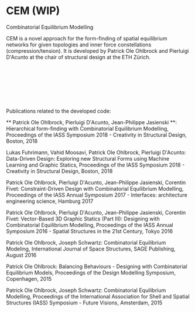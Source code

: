 # CEM (WIP)
Combinatorial Equilibrium Modelling

CEM is a novel approach for the form-finding of spatial equilibrium networks for given topologies and inner force constellations (compression/tension). It is developed by Patrick Ole Ohlbrock and Pierluigi D'Acunto at the chair of structural design at the ETH Zürich.

<br/>
<br/>
<br/>
<br/>
<br/>
<br/>


Publications related to the developed code:

** Patrick Ole Ohlbrock, Pierluigi D′Acunto, Jean-Philippe Jasienski **: Hierarchical form-finding with Combinatorial Equilibrium Modelling, Proceedings of the IASS Symposium 2018 - Creativity in Structural Design, Boston, 2018 

Lukas Fuhrimann, Vahid Moosavi, Patrick Ole Ohlbrock, Pierluigi D′Acunto: Data-Driven Design: Exploring new Structural Forms using Machine Learning and Graphic Statics, Proceedings of the IASS Symposium 2018 - Creativity in Structural Design, Boston, 2018

Patrick Ole Ohlbrock, Pierluigi D′Acunto, Jean-Philippe Jasienski, Corentin Fivet: Constraint-Driven Design with Combinatorial Equilibrium Modelling, Proceedings of the IASS Annual Symposium 2017 - Interfaces: architecture engineering science, Hamburg 2017

Patrick Ole Ohlbrock, Pierluigi D′Acunto, Jean-Philippe Jasienski, Corentin Fivet: Vector-Based 3D Graphic Statics (Part III): Designing with Combinatorial Equilibrium Modelling, Proceedings of the IASS Annual Symposium 2016 - Spatial Structures in the 21st Century, Tokyo 2016

Patrick Ole Ohlbrock, Joseph Schwartz: Combinatorial Equilibrium Modeling, International Journal of Space Structures, SAGE Publishing, August 2016

Patrick Ole Ohlbrock: Balancing Behaviours - Designing with Combinatorial Equilibrium Models, Proceedings of the Design Modelling Symposium, Copenhagen, 2015

Patrick Ole Ohlbrock, Joseph Schwartz: Combinatorial Equilibrium Modelling, Proceedings of the International Association for Shell and Spatial Structures (IASS) Symposium - Future Visions, Amsterdam, 2015
